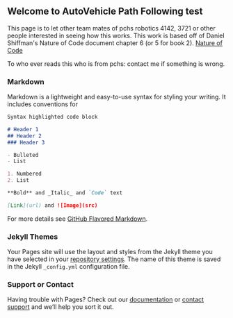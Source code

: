 ## Welcome to AutoVehicle Path Following test

This page is to let other team mates of pchs robotics 4142, 3721 or other people interested in seeing how this works. This work is based off of Daniel Shiffman's Nature of Code document chapter 6 (or 5 for book 2). 
[Nature of Code](https://natureofcode.com/)

To who ever reads this who is from pchs: contact me if something is wrong.


### Markdown

Markdown is a lightweight and easy-to-use syntax for styling your writing. It includes conventions for

```markdown
Syntax highlighted code block

# Header 1
## Header 2
### Header 3

- Bulleted
- List

1. Numbered
2. List

**Bold** and _Italic_ and `Code` text

[Link](url) and ![Image](src)
```

For more details see [GitHub Flavored Markdown](https://guides.github.com/features/mastering-markdown/).

### Jekyll Themes

Your Pages site will use the layout and styles from the Jekyll theme you have selected in your [repository settings](https://github.com/pchsRoboticPgram/AutoVehiclePathFollowing/settings). The name of this theme is saved in the Jekyll `_config.yml` configuration file.

### Support or Contact

Having trouble with Pages? Check out our [documentation](https://help.github.com/categories/github-pages-basics/) or [contact support](https://github.com/contact) and we’ll help you sort it out.
